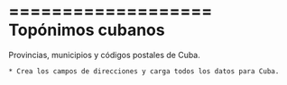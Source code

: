 ===================
Topónimos cubanos
===================

Provincias, municipios y códigos postales de Cuba.

    * Crea los campos de direcciones y carga todos los datos para Cuba. 